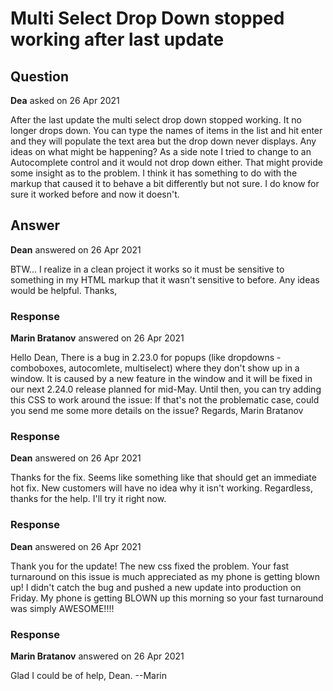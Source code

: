 # Multi Select Drop Down stopped working after last update

## Question

**Dea** asked on 26 Apr 2021

After the last update the multi select drop down stopped working. It no longer drops down. You can type the names of items in the list and hit enter and they will populate the text area but the drop down never displays. Any ideas on what might be happening? As a side note I tried to change to an Autocomplete control and it would not drop down either. That might provide some insight as to the problem. I think it has something to do with the markup that caused it to behave a bit differently but not sure. I do know for sure it worked before and now it doesn't.

## Answer

**Dean** answered on 26 Apr 2021

BTW... I realize in a clean project it works so it must be sensitive to something in my HTML markup that it wasn't sensitive to before. Any ideas would be helpful. Thanks,

### Response

**Marin Bratanov** answered on 26 Apr 2021

Hello Dean, There is a bug in 2.23.0 for popups (like dropdowns - comboboxes, autocomlete, multiselect) where they don't show up in a window. It is caused by a new feature in the window and it will be fixed in our next 2.24.0 release planned for mid-May. Until then, you can try adding this CSS to work around the issue: <style>.k-animation-container { z-index: 15000;
}
</style> If that's not the problematic case, could you send me some more details on the issue? Regards, Marin Bratanov

### Response

**Dean** answered on 26 Apr 2021

Thanks for the fix. Seems like something like that should get an immediate hot fix. New customers will have no idea why it isn't working. Regardless, thanks for the help. I'll try it right now.

### Response

**Dean** answered on 26 Apr 2021

Thank you for the update! The new css fixed the problem. Your fast turnaround on this issue is much appreciated as my phone is getting blown up! I didn't catch the bug and pushed a new update into production on Friday. My phone is getting BLOWN up this morning so your fast turnaround was simply AWESOME!!!!

### Response

**Marin Bratanov** answered on 26 Apr 2021

Glad I could be of help, Dean. --Marin
